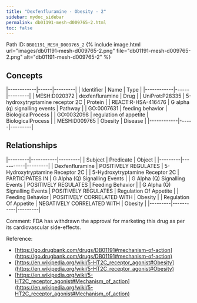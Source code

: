 ```yaml
---
title: "Dexfenfluramine - Obesity - 2"
sidebar: mydoc_sidebar
permalink: db01191-mesh-d009765-2.html
toc: false 
---
```



Path ID: `DB01191_MESH_D009765_2`
{% include image.html url="images/db01191-mesh-d009765-2.png" file="db01191-mesh-d009765-2.png" alt="db01191-mesh-d009765-2" %}

## Concepts

|------------|------|---------|
| Identifier | Name | Type    |
|------------|------|---------|
| MESH:D020372 | dexfenfluramine | Drug |
| UniProt:P28335 | 5-hydroxytryptamine receptor 2C | Protein |
| REACT:R-HSA-416476 | G alpha (q) signalling events | Pathway |
| GO:0007631 | feeding behavior | BiologicalProcess |
| GO:0032098 | regulation of appetite | BiologicalProcess |
| MESH:D009765 | Obesity | Disease |
|------------|------|---------|

## Relationships

|---------|-----------|---------|
| Subject | Predicate | Object  |
|---------|-----------|---------|
| Dexfenfluramine | POSITIVELY REGULATES | 5-Hydroxytryptamine Receptor 2C |
| 5-Hydroxytryptamine Receptor 2C | PARTICIPATES IN | G Alpha (Q) Signalling Events |
| G Alpha (Q) Signalling Events | POSITIVELY REGULATES | Feeding Behavior |
| G Alpha (Q) Signalling Events | POSITIVELY REGULATES | Regulation Of Appetite |
| Feeding Behavior | POSITIVELY CORRELATED WITH | Obesity |
| Regulation Of Appetite | NEGATIVELY CORRELATED WITH | Obesity |
|---------|-----------|---------|

Comment: FDA has withdrawn the approval for marketing this drug as per its cardiovascular side-effects.

Reference: 
  - [https://go.drugbank.com/drugs/DB01191#mechanism-of-action](https://go.drugbank.com/drugs/DB01191#mechanism-of-action)
  - [https://en.wikipedia.org/wiki/5-HT2C_receptor_agonist#Obesity](https://en.wikipedia.org/wiki/5-HT2C_receptor_agonist#Obesity)
  - [https://en.wikipedia.org/wiki/5-HT2C_receptor_agonist#Mechanism_of_action](https://en.wikipedia.org/wiki/5-HT2C_receptor_agonist#Mechanism_of_action)
